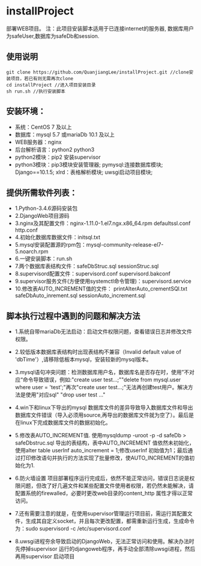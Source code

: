# installProject
部署WEB项目。
 注：此项目安装脚本适用于已连接internet的服务器,
     数据库用户为safeUser,数据库为safeDb和session.
## 使用说明

```
git clone https://github.com/QuanjiangLee/installProject.git //clone安装项目，若已有则无需再次clone
cd installProject //进入项目安装目录
sh run.sh //执行安装脚本
```
## 安装环境： ##
* 系统：CentOS 7 及以上
* 数据库：mysql 5.7 或mariaDb 10.1 及以上
* WEB服务器：nginx
* 后台解析语言：python2 python3 
* python2模块：pip2 安装supervisor
* python3模块：pip3模块安装管理器;
	      pymysql:连接数据库模块;
 	      Django==10.1.5;
 	      xlrd：表格解析模块;
 	      uwsgi启动项目模块;
				
## 提供所需软件列表： ## 			
* 1.Python-3.4.6源码安装包
* 2.DjangoWeb项目源码
* 3.nginx及其配置文件：nginx-1.11.0-1.el7.ngx.x86_64.rpm defaultssl.conf http.conf
* 4.初始化数据库数据文件：initsql.txt
* 5.mysql安装配置源的rpm包：mysql-community-release-el7-5.noarch.rpm
* 6.一键安装脚本：run.sh
* 7.两个数据库表结构文件：safeDbStruc.sql sessionStruc.sql
* 8.supervisord配置文件：supervisord.conf  supervisord.bakconf
* 9.supervisor服务文件(方便使用systemctl命令管理)：supervisord.service
* 10.修改表AUTO_INCREMENT值的文件： printAlterAuto_crementSQl.txt 	safeDbAuto_inrement.sql sessionAuto_increment.sql 


## 脚本执行过程中遇到的问题和解决方法
* 1.系统自带mariaDb无法启动：启动文件权限问题，查看错误日志并修改文件权限。

* 2.较低版本数据库表结构时出现表结构不兼容（Invalid default value of 'dbTime'）,请移除低板本mysql，安装较新的mysql版本。

* 3.mysql语句冲突问题：检测数据库用户名，数据库名是否存在时，使用”不对应“命令导致错误，例如:"create user test...;""delete from mysql.user where user = 'test';"再次"create user test...;"无法再创建test用户。解决方法是使用"对应sql" "drop user test ..."

* 4.win下和linux下导出的mysql 数据库文件的差异导致导入数据库文件和导出数据库文件错误（导入必须用source,再导出的数据库文件就为空了）。最后是在linux下完成数据库文件的数据初始化。

* 5.修改表AUTO_INCREMENT值.
 使用mysqldump -uroot -p -d safeDb > safeDbstruc.sql 导出的表结构，表中AUTO_INCREMENT 值依然未初始化，使用alter table userInf  auto_increment = 1;修改userInf 初始值为1；最后通过打印修改语句并执行的方法实现了批量修改，使AUTO_INCREMENT的值初始化为1.

* 6.防火墙设置
 项目部署程序运行完成后，依然不能正常访问，错误日志说是权限问题，但改了好几遍文件和某些配置文件使用者权限，若仍然未能解决，请配置系统的firewalled，必要时更改web目录的content_http 属性才得以正常访问。

* 7.还有需要注意的就是，在使用supervisor管理运行项目前，需运行其配置文件，生成其自定义socket，并且每次更改配置，都需重新运行生成，生成命令为：sudo supervisord -c /etc/supervisord.conf

* 8.uwsgi进程夯余导致启动的DjangoWeb，无法正常访问和使用。解决办法时先停掉supervisor 运行的djangoweb程序，再手动全部清除uwsgi进程，然后再用supervisor 启动项目
